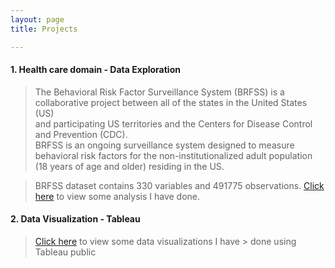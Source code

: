 ```yaml
---
layout: page
title: Projects

---
```


#### 1. Health care domain - Data Exploration 
> The Behavioral Risk Factor Surveillance System (BRFSS) is a collaborative project between all of the states in the United States (US)  
> and participating US territories and the Centers for Disease Control and Prevention (CDC).  
> BRFSS is an ongoing surveillance system designed to measure behavioral risk factors for the non-institutionalized adult population (18 years of age and older) residing in the US.

>  BRFSS dataset contains 330 variables and 491775 observations. [Click here](/BRFSS.html) to view some analysis I have done.

#### 2. Data Visualization - Tableau
> <a href="https://public.tableau.com/profile/praneethmunuganti#!/" target="_blank">Click here</a> to view some data visualizations I have > done using Tableau public

